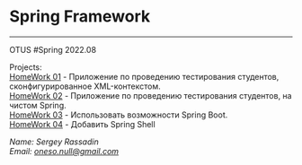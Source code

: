 # Spring Framework

---

OTUS #Spring 2022.08

Projects:\
[HomeWork 01](HW01-IntroductionSpring) - Приложение по проведению тестирования студентов, сконфигурированное XML-контекстом.\
[HomeWork 02](HW02-Java-Annotation) - Приложение по проведению тестирования студентов, на чистом Spring.\
[HomeWork 03](HW03-SpringBoot) - Использовать возможности Spring Boot.\
[HomeWork 04](HW04-SpringShell) - Добавить Spring Shell

*Name: Sergey Rassadin\
Email: oneso.null@gmail.com*
